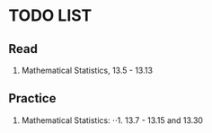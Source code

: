 # TODO LIST # 

## Read ##

1. Mathematical Statistics, 13.5 - 13.13

## Practice ##

1. Mathematical Statistics: 
⋅⋅1. 13.7 - 13.15 and 13.30

